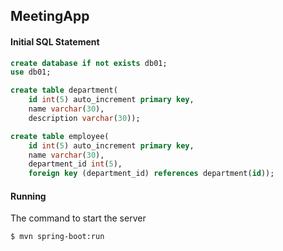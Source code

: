 ## MeetingApp

#### Initial SQL Statement
```sql
create database if not exists db01;
use db01;

create table department(
    id int(5) auto_increment primary key,
    name varchar(30),
    description varchar(30)); 

create table employee(
    id int(5) auto_increment primary key,
    name varchar(30),
    department_id int(5),
    foreign key (department_id) references department(id));
```
#### Running
The command to start the server
```
$ mvn spring-boot:run
```
